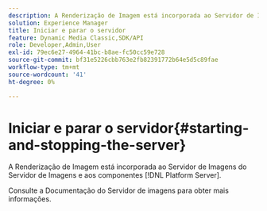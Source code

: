 ```yaml
---
description: A Renderização de Imagem está incorporada ao Servidor de Imagens do Servidor de Imagens e aos  [!DNL Platform Server]  componentes.
solution: Experience Manager
title: Iniciar e parar o servidor
feature: Dynamic Media Classic,SDK/API
role: Developer,Admin,User
exl-id: 79ec6e27-4964-41bc-b8ae-fc50cc59e728
source-git-commit: bf31e5226cbb763e2fb82391772b64e5d5c89fae
workflow-type: tm+mt
source-wordcount: '41'
ht-degree: 0%

---
```


# Iniciar e parar o servidor{#starting-and-stopping-the-server}

A Renderização de Imagem está incorporada ao Servidor de Imagens do Servidor de Imagens e aos componentes [!DNL Platform Server].

Consulte a Documentação do Servidor de imagens para obter mais informações.
